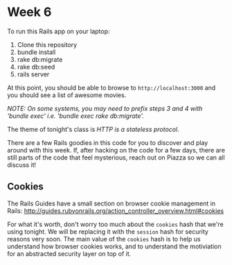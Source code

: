 # Week 6

To run this Rails app on your laptop:

1. Clone this repository
1. bundle install
1. rake db:migrate
1. rake db:seed
1. rails server

At this point, you should be able to browse to `http://localhost:3000` and you should see a list of awesome movies.  

*NOTE: On some systems, you may need to prefix steps 3 and 4 with 'bundle exec' i.e. 'bundle exec rake db:migrate'.*


The theme of tonight's class is *HTTP is a stateless protocol*.

There are a few Rails goodies in this code for you to discover and play
around with this week.  If, after hacking on the code for a few days, there are still parts of the code that feel mysterious, reach out on Piazza so we can all discuss it!

## Cookies

The Rails Guides have a small section on browser cookie management in Rails: http://guides.rubyonrails.org/action_controller_overview.html#cookies

For what it's worth, don't worry too much about the `cookies` hash that we're using tonight.  We will be replacing it with the `session` hash for security reasons very soon.  The main value of the `cookies` hash is to help us understand how browser cookies works, and to understand the motiviation for an abstracted security layer on top of it.
